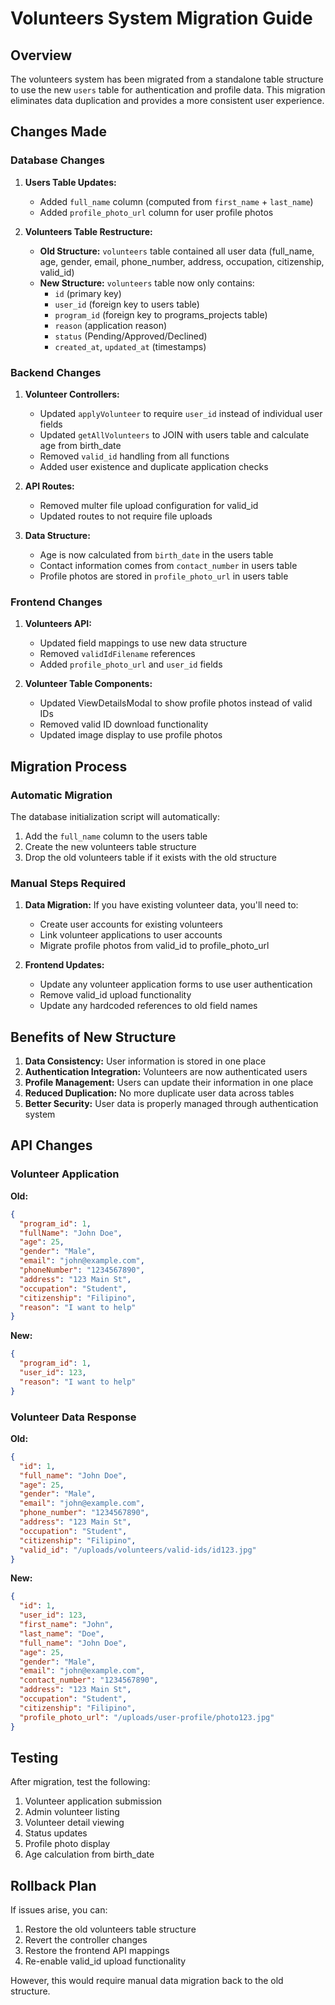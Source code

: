 # Volunteers System Migration Guide

## Overview
The volunteers system has been migrated from a standalone table structure to use the new `users` table for authentication and profile data. This migration eliminates data duplication and provides a more consistent user experience.

## Changes Made

### Database Changes

1. **Users Table Updates:**
   - Added `full_name` column (computed from `first_name` + `last_name`)
   - Added `profile_photo_url` column for user profile photos

2. **Volunteers Table Restructure:**
   - **Old Structure:** `volunteers` table contained all user data (full_name, age, gender, email, phone_number, address, occupation, citizenship, valid_id)
   - **New Structure:** `volunteers` table now only contains:
     - `id` (primary key)
     - `user_id` (foreign key to users table)
     - `program_id` (foreign key to programs_projects table)
     - `reason` (application reason)
     - `status` (Pending/Approved/Declined)
     - `created_at`, `updated_at` (timestamps)

### Backend Changes

1. **Volunteer Controllers:**
   - Updated `applyVolunteer` to require `user_id` instead of individual user fields
   - Updated `getAllVolunteers` to JOIN with users table and calculate age from birth_date
   - Removed `valid_id` handling from all functions
   - Added user existence and duplicate application checks

2. **API Routes:**
   - Removed multer file upload configuration for valid_id
   - Updated routes to not require file uploads

3. **Data Structure:**
   - Age is now calculated from `birth_date` in the users table
   - Contact information comes from `contact_number` in users table
   - Profile photos are stored in `profile_photo_url` in users table

### Frontend Changes

1. **Volunteers API:**
   - Updated field mappings to use new data structure
   - Removed `validIdFilename` references
   - Added `profile_photo_url` and `user_id` fields

2. **Volunteer Table Components:**
   - Updated ViewDetailsModal to show profile photos instead of valid IDs
   - Removed valid ID download functionality
   - Updated image display to use profile photos

## Migration Process

### Automatic Migration
The database initialization script will automatically:
1. Add the `full_name` column to the users table
2. Create the new volunteers table structure
3. Drop the old volunteers table if it exists with the old structure

### Manual Steps Required
1. **Data Migration:** If you have existing volunteer data, you'll need to:
   - Create user accounts for existing volunteers
   - Link volunteer applications to user accounts
   - Migrate profile photos from valid_id to profile_photo_url

2. **Frontend Updates:**
   - Update any volunteer application forms to use user authentication
   - Remove valid_id upload functionality
   - Update any hardcoded references to old field names

## Benefits of New Structure

1. **Data Consistency:** User information is stored in one place
2. **Authentication Integration:** Volunteers are now authenticated users
3. **Profile Management:** Users can update their information in one place
4. **Reduced Duplication:** No more duplicate user data across tables
5. **Better Security:** User data is properly managed through authentication system

## API Changes

### Volunteer Application
**Old:**
```json
{
  "program_id": 1,
  "fullName": "John Doe",
  "age": 25,
  "gender": "Male",
  "email": "john@example.com",
  "phoneNumber": "1234567890",
  "address": "123 Main St",
  "occupation": "Student",
  "citizenship": "Filipino",
  "reason": "I want to help"
}
```

**New:**
```json
{
  "program_id": 1,
  "user_id": 123,
  "reason": "I want to help"
}
```

### Volunteer Data Response
**Old:**
```json
{
  "id": 1,
  "full_name": "John Doe",
  "age": 25,
  "gender": "Male",
  "email": "john@example.com",
  "phone_number": "1234567890",
  "address": "123 Main St",
  "occupation": "Student",
  "citizenship": "Filipino",
  "valid_id": "/uploads/volunteers/valid-ids/id123.jpg"
}
```

**New:**
```json
{
  "id": 1,
  "user_id": 123,
  "first_name": "John",
  "last_name": "Doe",
  "full_name": "John Doe",
  "age": 25,
  "gender": "Male",
  "email": "john@example.com",
  "contact_number": "1234567890",
  "address": "123 Main St",
  "occupation": "Student",
  "citizenship": "Filipino",
  "profile_photo_url": "/uploads/user-profile/photo123.jpg"
}
```

## Testing

After migration, test the following:
1. Volunteer application submission
2. Admin volunteer listing
3. Volunteer detail viewing
4. Status updates
5. Profile photo display
6. Age calculation from birth_date

## Rollback Plan

If issues arise, you can:
1. Restore the old volunteers table structure
2. Revert the controller changes
3. Restore the frontend API mappings
4. Re-enable valid_id upload functionality

However, this would require manual data migration back to the old structure.

